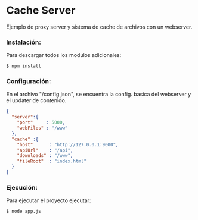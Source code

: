 # Cache Server

Ejemplo de proxy server y sistema de cache de archivos con un webserver.

### Instalación:

Para descargar todos los modulos adicionales:
```sh
$ npm install
```

### Configuración:
En el archivo "/config.json", se encuentra la config. basica del webserver y el updater de contenido.

```json
{
  "server":{    
    "port"     : 5000,
    "webFiles" : "/www"
  },
  "cache" :{
    "host"      : "http://127.0.0.1:9000",
    "apiUrl"	: "/api",
    "downloads" : "/www",
    "fileRoot"  : "index.html"
  }
}

```

### Ejecución:
Para ejecutar el proyecto ejecutar:

```sh
$ node app.js
```
